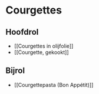 # Courgettes
## Hoofdrol
- [[Courgettes in olijfolie]]
- [[Courgette, gekookt]]

## Bijrol
- [[Courgettepasta (Bon Appétit)]]